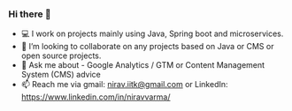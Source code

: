 ### Hi there 👋

<!--
**niravvarma/niravvarma** is a ✨ _special_ ✨ repository because its `README.md` (this file) appears on your GitHub profile.

Here are some ideas to get you started:
-->

- :computer: I work on projects mainly using Java, Spring boot and microservices.
- 👯 I’m looking to collaborate on any projects based on Java or CMS or open source projects.
- 💬 Ask me about - Google Analytics / GTM or Content Management System (CMS) advice   
- 📫 Reach me via gmail: nirav.iitk@gmail.com or LinkedIn: https://www.linkedin.com/in/niravvarma/
<!--
- ⚡ Fun fact: ...
-->

